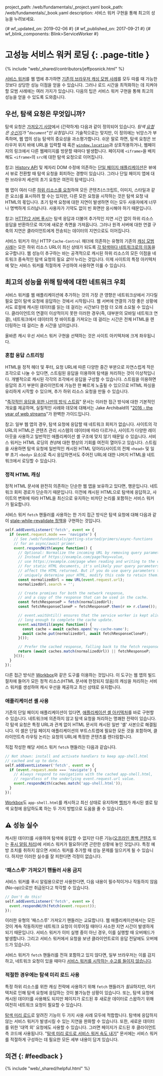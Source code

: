 project_path: /web/fundamentals/_project.yaml
book_path: /web/fundamentals/_book.yaml
description: 서비스 워커 구현을 통해 최고의 성능을 누려보세요.

{# wf_updated_on: 2019-02-06 #}
{# wf_published_on: 2017-09-21 #}
{# wf_blink_components: Blink>ServiceWorker #}

# 고성능 서비스 워커 로딩 {: .page-title }

{% include "web/_shared/contributors/jeffposnick.html" %}

[서비스
워커](/web/fundamentals/getting-started/primers/service-workers)를 웹 앱에 추가하면
[기존의 브라우저 캐싱 모범
사례](/web/fundamentals/performance/optimizing-content-efficiency/http-caching)를 모두 따를 때
가능한 것보다 상당한 성능 이점을 얻을 수 있습니다.
그러나 로드
시간을 최적화하는 데 지켜야 할 모범 사례에는 여러 가지가 있습니다. 다음의 팁은
서비스 워커 구현을 통해 최고의 성능을 얻을 수 있도록 도와줍니다.

## 우선, 탐색 요청은 무엇입니까?

탐색 요청은 [가져오기
사양](https://fetch.spec.whatwg.org/#navigation-request)에서 (간략하게) 다음과 같이 정의되어 있습니다. <em>탐색
[요청](https://fetch.spec.whatwg.org/#concept-request)은
[수신지](https://fetch.spec.whatwg.org/#concept-request-destination)가
"<code>document</code>"인
요청입니다.</em> 기술적으로는 맞지만, 이 정의에는
뉘앙스가 부족하며, 웹 앱의 성능 탐색의
중요성을 과소평가합니다. 쉬운 말로 하면, 탐색 요청은 브라우저 위치 바에 URL을 입력할 때 혹은
<code>[window.location](https://developer.mozilla.org/en-US/docs/Web/API/Window/location)</code>과 상호작용하거나,
웹페이지의 링크에서
다른 웹페이지를 방문할 때마다 발생합니다. 페이지에 `<iframe>`을
배치해도 `<iframe>`의 `src`에 대한 탐색 요청으로 이어집니다.

참고: [History API](https://developer.mozilla.org/en-US/docs/Web/API/History_API)
및 제자리 DOM 수정에 의존하는 [단일 페이지 애플리케이션](https://en.wikipedia.org/wiki/Single-page_application)은 뷰에서 뷰로 전환할 때
탐색 요청을
회피하는 경향이 있습니다. 그러나 단일 페이지 앱에
대한 브라우저 세션의 초기 요청은 여전히 탐색입니다.

웹 앱이 여러 다른 [하위 리소스를
요청](https://fetch.spec.whatwg.org/#subresource-request)하여 모든 콘텐츠(스크립트, 이미지, 스타일과 같은 요소)를 표시하려 할 수는 있지만, 다른 모든
요청을 시작하는 것은
탐색 요청 내 HTML의
몫입니다. 초기 탐색 요청에 대한 지연이 발생하면 이는 모두 사용자에게
너무나 명백하게 드러납니다. 사용자가 기약도 없이 빈 화면만
응시해야 하기 때문입니다.

참고: [HTTP/2 서버 푸시](/web/fundamentals/performance/http2/#server_push)는
탐색 응답과 더불어 추가적인 지연 시간 없이 하위 리소스 응답을 반환하므로 여기에 새로운 측면을
가져옵니다. 그러나 원격 서버에 대한
연결 구축의 지연은 클라이언트에게 전송되는 데이터의 지연으로도
이어집니다.

서비스 워커가
아닌 HTTP `Cache-Control` 헤더에 의존하는 유형의 기존의 [캐싱
모범 사례](/web/fundamentals/performance/optimizing-content-efficiency/http-caching#top_of_page)는
모든 하위 리소스 URL이 최신 상태가 되도록 [각 탐색마다
네트워크로의 이동](/web/fundamentals/performance/optimizing-content-efficiency/http-caching#invalidating_and_updating_cached_responses)을
요구합니다. 웹 성능이 추구하는 바는
공격적으로 캐시된 하위 리소스의 모든 이점을 네트워크 종속적인 탐색 요청의 필요
*없이* 누리는 것입니다. 이제 사이트의 특정 아키텍처에 맞는 서비스 워커를
적절하게 구성하여 사용하면
이룰 수 있습니다.

## 최고의 성능을 위해 탐색에 대한 네트워크 우회

서비스 워커를 웹 애플리케이션에 추가하는 것의 가장 큰 영향은
네트워크상에서 기다릴 필요 없이 탐색 요청에 응답하는 것에서 시작됩니다. 웹 서버에 연결의
가장 좋은 상황에서도 로컬에 캐시된 데이터를 읽는 데
걸리는 시간보다 한참 더 오래 소요될 수 있습니다. 클라이언트의
연결이 이상적이지 못한
이러한 경우(즉, 대부분의 모바일
네트워크 연결), 네트워크에서 데이터의 첫 바이트를 가져오는 데 걸리는 시간은 전체 HTML을 렌더링하는 데
걸리는 총 시간을 넘어섭니다.

올바른 캐시 우선 서비스 워커 구현을 선택하는 것은 사이트
아키텍처에 크게 좌우됩니다.

### 혼합 응답 스트리밍

HTML을 정적 헤더
및 푸터, 요청 URL에 따른 다양한 중간 부분으로
자연스럽게 작은 조각으로 나눌 수 있다면, 스트림된 응답을 이용하여 탐색을 처리하는 것이 이상적입니다. 개별적으로 캐시된 각각의 조각에서
응답을 구성할 수 있습니다. 스트림을
이용하면 응답의 초기 부분이
클라이언트에 가능한 한 빠르게 노출될 수 있으므로 HTML 파싱을 유리하게 시작할 수 있으며,
추가 하위 리소스 요청을 만들 수 있습니다.

"[즉각적인 응답을 위한 나만의 방식 스트림](/web/updates/2016/06/sw-readablestreams)"
문서는 이러한 접근 방식에 대한 기본적인 개요를 제공하며, 실질적인 사례와
데모에 대해서는 Jake Archibald의 "[2016 - the year of web streams](https://jakearchibald.com/2016/streams-ftw/)"가 완벽한
가이드입니다.

참고: 일부 웹 앱의 경우, 탐색 요청에
응답할 때 네트워크 회피가 없습니다. 사이트의 각 URL의 HTML은 콘텐츠 관리 시스템의 데이터에
따라 다르거나, 사이트가 다양한 레이아웃을 사용하고 일반적인
애플리케이션 셸 구조에 맞지 않기 때문일 수 있습니다. 서비스 워커는
HTML 로딩의 *현상*에 대한 향상의 기회를 여전히 열어두고 있습니다.
스트림을 사용하면 탐색 요청에
일반적인 캐시된 HTML 덩어리(사이트의 전체 `<head>` 및 일부 초기
`<body>` 요소)로 즉시 응답하면서도 주어진
URL에 대한 나머지 HTML을 네트워크에서 로딩할 수 있습니다.

### 정적 HTML 캐싱

정적 HTML
문서에 완전히 의존하는 단순한 웹 앱을 보유하고 있다면, 행운입니다. 네트워크 회피 경로가
단순하기 때문입니다. 이전에 캐시된 HTML으로
탐색에 응답하고, 사이트의 변화에 따라 HTML을 최신으로
유지하는 비차단 논리를 포함하는 서비스 워커가 필요합니다.

서비스 워커 `fetch` 핸들러를 사용하는 한 가지 접근 방식은 탐색 요청에 대해 다음과 같이
[stale-while-revalidate 정책](/web/fundamentals/instant-and-offline/offline-cookbook/#stale-while-revalidate)을
구현하는 것입니다.

```js
self.addEventListener('fetch', event => {
  if (event.request.mode === 'navigate') {
    // See /web/fundamentals/getting-started/primers/async-functions
    // for an async/await primer.
    event.respondWith(async function() {
      // Optional: Normalize the incoming URL by removing query parameters.
      // Instead of https://example.com/page?key=value,
      // use https://example.com/page when reading and writing to the cache.
      // For static HTML documents, it's unlikely your query parameters will
      // affect the HTML returned. But if you do use query parameters that
      // uniquely determine your HTML, modify this code to retain them.
      const normalizedUrl = new URL(event.request.url);
      normalizedUrl.search = '';

      // Create promises for both the network response,
      // and a copy of the response that can be used in the cache.
      const fetchResponseP = fetch(normalizedUrl);
      const fetchResponseCloneP = fetchResponseP.then(r => r.clone());

      // event.waitUntil() ensures that the service worker is kept alive
      // long enough to complete the cache update.
      event.waitUntil(async function() {
        const cache = await caches.open('my-cache-name');
        await cache.put(normalizedUrl, await fetchResponseCloneP);
      }());

      // Prefer the cached response, falling back to the fetch response.
      return (await caches.match(normalizedUrl)) || fetchResponseP;
    }());
  }
});
```

다른 접근 방식은 [Workbox](https://workboxjs.org/)와 같은 도구를 이용하는 것입니다. 이 도구는
웹 앱의 빌드 절차에 들어가 모든 정적 리소스(HTML 문서에 한정되지 않음)의 캐싱을 처리하는 서비스 워커를 생성하여 캐시 우선을
제공하고 최신 상태로
유지합니다.

### 애플리케이션 셸 사용

기존의 단일 페이지 애플리케이션이 있다면,
[애플리케이션 셸 아키텍처](/web/fundamentals/architecture/app-shell)를
바로 구현할 수 있습니다. 네트워크에 의존하지 않고 탐색 요청을 처리하는 명쾌한 전략이 있습니다.
각 탐색 요청은 특정 URL과 관계 없이 HTML 문서의 캐시된 일반
'셸' 사본으로
해결됩니다. 이 셸은 단일 페이지 애플리케이션의 부트스트랩에 필요한 모든 것을 포함하며,
클라이언트측 라우팅 논리는
요청의 URL에 특정한 콘텐츠를 렌더링합니다.

직접 작성한 해당 서비스 워커 `fetch` 핸들러는 다음과
같습니다.

```js
// Not shown: install and activate handlers to keep app-shell.html
// cached and up to date.
self.addEventListener('fetch', event => {
  if (event.request.mode === 'navigate') {
    // Always respond to navigations with the cached app-shell.html,
    // regardless of the underlying event.request.url value.
    event.respondWith(caches.match('app-shell.html'));
  }
});
```

[Workbox](https://workboxjs.org/)도
`app-shell.html`를 캐시하고 최신 상태로 유지하며
[헬퍼](https://workboxjs.org/reference-docs/latest/module-workbox-sw.Router.html#registerNavigationRoute)가
캐시된 셸로 탐색 요청에 응답하도록 하는 두 가지 방법으로 도움을 줄 수 있습니다.

## ⚠️ 성능 실수

캐시된 데이터를 사용하여 탐색에 응답할 수 없지만 다른
기능([오프라인 폴백 콘텐츠](/web/fundamentals/instant-and-offline/offline-cookbook/#generic-fallback)
또는 [푸시 알림 처리](/web/fundamentals/getting-started/codelabs/push-notifications/))에 서비스
워커가 필요하다면
곤란한 상황에 놓인 것입니다. 특정 예방 조치를
취하지 않으면 서비스 워커를 추가할 때 성능 문제를 일으키게 될 수 있습니다.
하지만 이러한 실수를 잘 피한다면 걱정이 없습니다.

### '패스스루' 가져오기 핸들러 사용 금지

서비스 워커를 푸시 알림용으로만 사용한다면,
다음 내용이 필수적이거나
작동하지 않음(No-op)으로만 취급된다고 착각할 수 있습니다.

```js
// Don't do this!
self.addEventListener('fetch', event => {
  event.respondWith(fetch(event.request));
});
```

이러한 유형의 '패스스루' 가져오기 핸들러는 교묘합니다.
웹 애플리케이션에서는 모든 것이 계속 작동하지만 네트워크 요청이 이루어질 때마다 사소한
지연 시간이 발생하게 되기 때문입니다. 서비스 워커가 이미 실행 중이 아닌 경우,
이를 실행할 때 오버헤드가 발생합니다.
그리고 서비스 워커에서 요청을 보낸
클라이언트로의 응답 전달에도 오버헤드가 있습니다.

서비스 워커가 `fetch` 핸들러를 전혀
포함하고 있지 않다면, 일부 브라우저는
이를 감지하고, 네트워크
요청이 있을 때마다 [서비스 워커를 시작하는 수고를 들이지 않습니다](https://github.com/w3c/ServiceWorker/issues/718).

### 적절한 경우에는 탐색 미리 로드 사용

특정 하위 리소스를 위한 캐싱
전략에 사용하기 위해 `fetch` 핸들러가 *필요*하지만, 아키텍처로 인해 탐색 요청에 응답하는 것이
불가능한 상황이 있습니다. 또는, 탐색 요청에
캐시된 데이터를 사용해도 되지만 페이지가 로드된 후
새로운 데이터로 스왑하기 위해 여전히 네트워크 요청이 필요할 수 있습니다.

[탐색 미리 로드](https://developer.mozilla.org/en-US/docs/Web/API/NavigationPreloadManager)로
알려진 기능이
두 가지 사용 사례 모두에 적합합니다. 탐색에 응답하지 않는
서비스 워커가 발생시킬 수 있는 지연을 완화할 수 있습니다. 또한, 새로운 데이터를 위한
'대역 외' 요청에도 사용할 수 있습니다. 그러면
페이지가 로드된 후 클라이언트측 코드에 사용됩니다. "[탐색 미리 로드로 서비스 워커 속도 내기](/web/updates/2017/02/navigation-preload)"
문서에는 서비스
워커를 적절하게 구성하는 데 필요한 모든 세부 내용이
담겨 있습니다.

## 의견 {: #feedback }

{% include "web/_shared/helpful.html" %}
